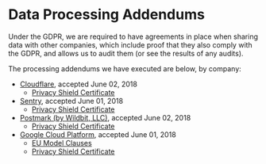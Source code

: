 # Data Processing Addendums

Under the GDPR, we are required to have agreements in place when sharing data with other companies, which include proof that they also comply with the GDPR, and allows us to audit them (or see the results of any audits).

The processing addendums we have executed are below, by company:

- [Cloudflare](cloudflare-dpa.pdf), accepted June 02, 2018
    - [Privacy Shield Certificate](https://www.privacyshield.gov/participant?id=a2zt0000000GnZKAA0)
- [Sentry](https://sentry.io/legal/dpa/1.0.0/), accepted June 01, 2018
    - [Privacy Shield Certificate](https://www.privacyshield.gov/participant?id=a2zt0000000TNDzAAO)
- [Postmark (by Wildbit, LLC)](dpa-postmark-lolibrary-inc-1527921554.pdf), accepted June 02, 2018
    - [Privacy Shield Certificate](https://www.privacyshield.gov/participant?id=a2zt00000004EKYAA2)
- [Google Cloud Platform](https://cloud.google.com/terms/data-processing-terms), accepted June 01, 2018
    - [EU Model Clauses](https://cloud.google.com/terms/eu-model-contract-clause)
    - [Privacy Shield Certificate](https://www.privacyshield.gov/participant?id=a2zt000000001L5AAI)

